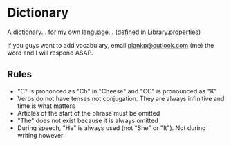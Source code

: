 # Dictionary
A dictionary... for my own language... (defined in Library.properties)

If you guys want to add vocabulary, email plankp@outlook.com (me) the word and I will respond ASAP.

## Rules
* "C" is prononced as "Ch" in "Cheese" and "CC" is pronounced as "K"
* Verbs do not have tenses not conjugation. They are always infinitive and time is what matters
* Articles of the start of the phrase must be omitted
* "The" does not exist because it is always omitted
* During speech, "He" is always used (not "She" or "It"). Not during writing however
